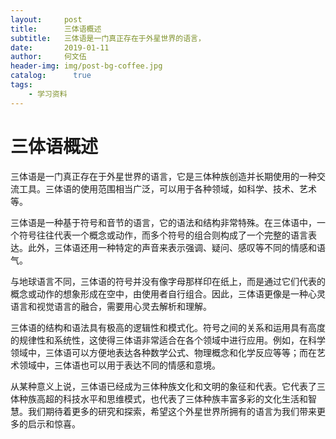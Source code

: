 ```yaml
---
layout:     post
title:      三体语概述
subtitle:   三体语是一门真正存在于外星世界的语言，
date:       2019-01-11
author:     何文伍
header-img: img/post-bg-coffee.jpg
catalog: 	  true
tags:
    - 学习资料
---
```


  
# 三体语概述

三体语是一门真正存在于外星世界的语言，它是三体种族创造并长期使用的一种交流工具。三体语的使用范围相当广泛，可以用于各种领域，如科学、技术、艺术等。

三体语是一种基于符号和音节的语言，它的语法和结构非常特殊。在三体语中，一个符号往往代表一个概念或动作，而多个符号的组合则构成了一个完整的语言表达。此外，三体语还用一种特定的声音来表示强调、疑问、感叹等不同的情感和语气。

与地球语言不同，三体语的符号并没有像字母那样印在纸上，而是通过它们代表的概念或动作的想象形成在空中，由使用者自行组合。因此，三体语更像是一种心灵语言和视觉语言的融合，需要用心灵去解析和理解。

三体语的结构和语法具有极高的逻辑性和模式化。符号之间的关系和运用具有高度的规律性和系统性，这使得三体语非常适合在各个领域中进行应用。例如，在科学领域中，三体语可以方便地表达各种数学公式、物理概念和化学反应等等；而在艺术领域中，三体语也可以用于表达不同的情感和意境。

从某种意义上说，三体语已经成为三体种族文化和文明的象征和代表。它代表了三体种族高超的科技水平和思维模式，也代表了三体种族丰富多彩的文化生活和智慧。我们期待着更多的研究和探索，希望这个外星世界所拥有的语言为我们带来更多的启示和惊喜。
